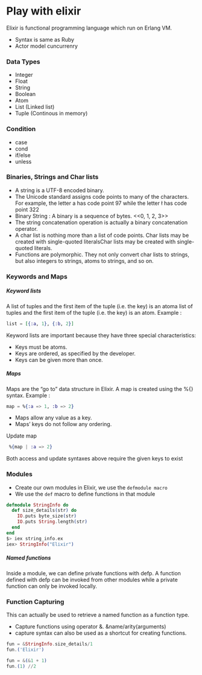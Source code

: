 # Play with elixir
Elixir is functional programming language which run on Erlang VM.
- Syntax is same as Ruby
- Actor model cuncurrenry

### Data Types
- Integer
- Float
- String
- Boolean
- Atom
- List (Linked list)
- Tuple (Continous in memory)

### Condition
- case
- cond
- if/else
- unless

### Binaries, Strings and Char lists
- A string is a UTF-8 encoded binary.
- The Unicode standard assigns code points to many of the characters. For example, the letter a has code point 97 while the letter ł has code point 322
- Binary String : A binary is a sequence of bytes. <<0, 1, 2, 3>>
- The string concatenation operation is actually a binary concatenation operator.
- A char list is nothing more than a list of code points. Char lists may be created with single-quoted literalsChar lists may be created with single-quoted literals.
- Functions are polymorphic. They not only convert char lists to strings, but also integers to strings, atoms to strings, and so on.

### Keywords and Maps
##### Keyword lists
A list of tuples and the first item of the tuple (i.e. the key) is an atoma list of tuples and the first item of the tuple (i.e. the key) is an atom.
Example :
```elixir
list = [{:a, 1}, {:b, 2}]
```
Keyword lists are important because they have three special characteristics:

- Keys must be atoms.
- Keys are ordered, as specified by the developer.
- Keys can be given more than once.

##### Maps
Maps are the “go to” data structure in Elixir. A map is created using the %{} syntax.
Example :
```elixir
map = %{:a => 1, :b => 2}
```
- Maps allow any value as a key.
- Maps’ keys do not follow any ordering.

Update map
```elixir
 %{map | :a => 2}
```
Both access and update syntaxes above require the given keys to exist

### Modules
- Create our own modules in Elixir, we use the ``` defmodule macro ```
- We use the ``` def ``` macro to define functions in that module

```elixir
defmodule StringInfo do
  def size_details(str) do
    IO.puts byte_size(str)
    IO.puts String.length(str)
  end
end
$> iex string_info.ex
iex> StringInfo("Elixir")
```

##### Named functions
Inside a module, we can define private functions with defp. A function defined with defp can be invoked from other modules while a private function can only be invoked locally.

### Function Capturing
This can actually be used to retrieve a named function as a function type.
- Capture functions using operator &.  &name/arity(arguments)
- capture syntax can also be used as a shortcut for creating functions.

```elixir
fun = &StringInfo.size_details/1
fun.('Elixir')
```

```elixir
fun = &(&1 + 1)
fun.(1) //2
```
